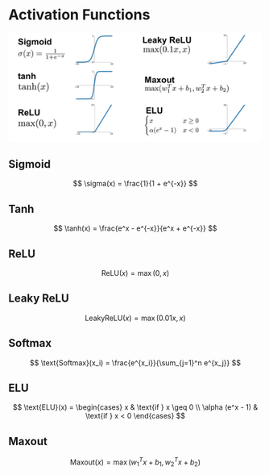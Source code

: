# Activation Functions

![Activation Functions](image.png)

## Sigmoid

$$
\sigma(x) = \frac{1}{1 + e^{-x}}
$$

## Tanh

$$
\tanh(x) = \frac{e^x - e^{-x}}{e^x + e^{-x}}
$$

## ReLU

$$
\text{ReLU}(x) = \max(0, x)
$$

## Leaky ReLU

$$
\text{LeakyReLU}(x) = \max(0.01x, x)
$$

## Softmax

$$
\text{Softmax}(x_i) = \frac{e^{x_i}}{\sum_{j=1}^n e^{x_j}}
$$

## ELU

$$
\text{ELU}(x) = \begin{cases}
x & \text{if } x \geq 0 \\
\alpha (e^x - 1) & \text{if } x < 0
\end{cases}
$$

## Maxout

$$
\text{Maxout}(x) = \max(w_1^T x + b_1, w_2^T x + b_2)
$$
